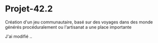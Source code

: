 # Projet-42.2
Création d'un jeu communautaire, basé sur des voyages dans des monde générés procéduralement ou l'artisanat a une place importante

J'ai modifié ..

